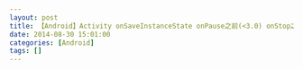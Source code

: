 ```yaml
---
layout: post
title: 【Android】Activity onSaveInstanceState onPause之前(<3.0) onStop之前(3.0<=)
date: 2014-08-30 15:01:00
categories: [Android]
tags: []
---
```

         